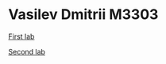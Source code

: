 # Vasilev Dmitrii M3303            
[First lab](https://JoCoKo.github.io/Web_1/index.html)

[Second lab](https://JoCoKo.github.io/2/index.html)
